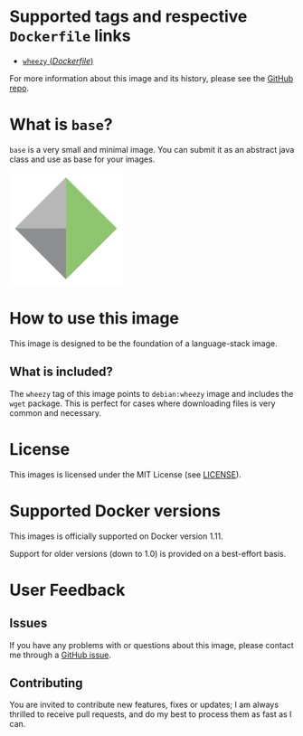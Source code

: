 # Supported tags and respective `Dockerfile` links

- [`wheezy` (*Dockerfile*)](https://github.com/nerro/docker-images/blob/master/base/wheezy/Dockerfile)

For more information about this image and its history, please see the
[GitHub repo](https://github.com/nerro/docker-images).


# What is `base`?

`base` is a very small and minimal image. You can submit it as an abstract java class and use
as base for your images.

![logo](https://raw.githubusercontent.com/nerro/docker-images/master/base/wheezy/logo.png)


# How to use this image
This image is designed to be the foundation of a language-stack image.

## What is included?

The `wheezy` tag of this image points to `debian:wheezy` image and includes the `wget`
package. This is perfect for cases where downloading files is very common and necessary.


# License

This images is licensed under the MIT License (see [LICENSE](https://github.com/nerro/docker-images/blob/master/LICENSE)).


# Supported Docker versions

This images is officially supported on Docker version 1.11.

Support for older versions (down to 1.0) is provided on a best-effort basis.


# User Feedback

## Issues

If you have any problems with or questions about this image, please contact me
 through a [GitHub issue](https://github.com/nerro/docker-images/issues).

## Contributing

You are invited to contribute new features, fixes or updates; I am always thrilled
to receive pull requests, and do my best to process them as fast as I can.

